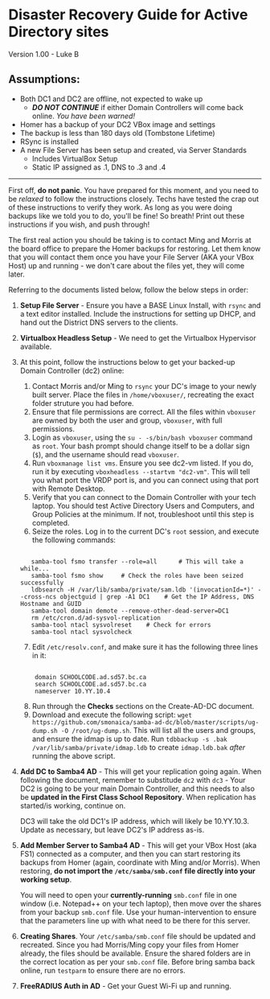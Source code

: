 Disaster Recovery Guide for Active Directory sites
===

Version 1.00 - Luke B

Assumptions:
-
- Both DC1 and DC2 are offline, not expected to wake up
	- ***DO NOT CONTINUE*** if either Domain Controllers will come back online. *You have been warned!*
- Homer has a backup of your DC2 VBox image and settings
- The backup is less than 180 days old (Tombstone Lifetime)
- RSync is installed
- A new File Server has been setup and created, via Server Standards
	- Includes VirtualBox Setup
	- Static IP assigned as .1, DNS to .3 and .4

---

First off, **do not panic**. You have prepared for this moment, and you need to be *relaxed* to follow the instructions closely. Techs have tested the crap out of these instructions to verify they work. As long as you were doing backups like we told you to do, you'll be fine! So breath! Print out these instructions if you wish, and push through!

The first real action you should be taking is to contact Ming and Morris at the board office to prepare the Homer backups for restoring. Let them know that you will contact them once you have your File Server (AKA your VBox Host) up and running - we don't care about the files yet, they will come later.

Referring to the documents listed below, follow the below steps in order:

1. **Setup File Server** - Ensure you have a BASE Linux Install, with `rsync` and a text editor installed. Include the instructions for setting up DHCP, and hand out the District DNS servers to the clients.
2. **Virtualbox Headless Setup** - We need to get the Virtualbox Hypervisor available.
3. At this point, follow the instructions below to get your backed-up Domain Controller (dc2) online:
	1. Contact Morris and/or Ming to `rsync` your DC's image to your newly built server. Place the files in `/home/vboxuser/`, recreating the exact folder struture you had before.
	2. Ensure that file permissions are correct. All the files within `vboxuser` are owned by both the user and group, `vboxuser`, with full permissions.
	3. Login as `vboxuser`, using the `su - -s/bin/bash vboxuser` command as `root`. Your bash prompt should change itself to be a dollar sign (`$`), and the username should read `vboxuser`.
	4. Run `vboxmanage list vms`. Ensure you see dc2-vm listed. If you do, run it by executing `vboxheadless --startvm "dc2-vm"`. This will tell you what port the VRDP port is, and you can connect using that port with Remote Desktop.
	5. Verify that you can connect to the Domain Controller with your tech laptop. You should test Active Directory Users and Computers, and Group Policies at the minimum. If not, troubleshoot until this step is completed.
	6. Seize the roles. Log in to the current DC's `root` session, and execute the following commands:
	    
     ```

        samba-tool fsmo transfer --role=all      # This will take a while...
        samba-tool fsmo show     # Check the roles have been seized successfully
        ldbsearch -H /var/lib/samba/private/sam.ldb '(invocationId=*)' --cross-ncs objectguid | grep -A1 DC1    # Get the IP Address, DNS Hostname and GUID
        samba-tool domain demote --remove-other-dead-server=DC1
        rm /etc/cron.d/ad-sysvol-replication
        samba-tool ntacl sysvolreset    # Check for errors
        samba-tool ntacl sysvolcheck
     ```
    7. Edit `/etc/resolv.conf`, and make sure it has the following three lines in it:
    
    ```

        domain SCHOOLCODE.ad.sd57.bc.ca
        search SCHOOLCODE.ad.sd57.bc.ca
        nameserver 10.YY.10.4
    ```

    8. Run through the **Checks** sections on the Create-AD-DC document.
    9. Download and execute the following script: `wget https://github.com/smonaica/samba-ad-dc/blob/master/scripts/ug-dump.sh -O /root/ug-dump.sh`. This will list all the users and groups, and ensure the idmap is up to date. Run `tdbbackup -s .bak /var/lib/samba/private/idmap.ldb` to create `idmap.ldb.bak` *after* running the above script.

4. **Add DC to Samba4 AD** - This will get your replication going again. When following the document, remember to substitude `dc2` with `dc3` - Your DC2 is going to be your main Domain Controller, and this needs to also be **updated in the First Class School Repository**. When replication has started/is working, continue on.

    DC3 will take the old DC1's IP address, which will likely be 10.YY.10.3. Update as necessary, but leave DC2's IP address as-is.
5. **Add Member Server to Samba4 AD** - This will get your VBox Host (aka FS1) connected as a computer, and then you can start restoring its backups from Homer (again, coordinate with Ming and/or Morris). When restoring, **do not import the `/etc/samba/smb.conf` file directly into your working setup**.
  
    You will need to open your **currently-running** `smb.conf` file in one window (i.e. Notepad++ on your tech laptop), then move over the shares from your backup `smb.conf` file. Use your human-intervention to ensure that the parameters line up with what need to be there for this server.

6. **Creating Shares**. Your `/etc/samba/smb.conf` file should be updated and recreated. Since you had Morris/Ming copy your files from Homer already, the files should be available. Ensure the shared folders are in the correct location as per your `smb.conf` file. Before bring samba back online, run `testparm` to ensure there are no errors.
7. **FreeRADIUS Auth in AD** - Get your Guest Wi-Fi up and running.
